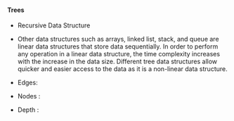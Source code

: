 #### Trees 

- Recursive Data Structure

- Other data structures such as arrays, linked list, stack, and queue are linear data structures that store data sequentially. In order to perform any operation in a linear data structure, the time complexity increases with the increase in the data size. Different tree data structures allow quicker and easier access to the data as it is a non-linear data structure.

- Edges: 
- Nodes : 
- Depth : 